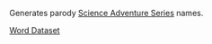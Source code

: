 Generates parody [Science Adventure Series](https://en.wikipedia.org/wiki/Science_Adventure) names.

[Word Dataset](https://github.com/hugsy/stuff/blob/main/random-word/english-nouns.txt)